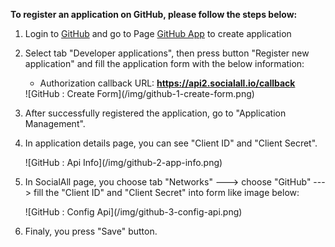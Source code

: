 __To register an application on GitHub, please follow the steps below:__

1. Login to [GitHub](https://github.com/) and go to Page [GitHub App](https://github.com/settings/applications) to create application
2. Select tab "Developer applications", then press button "Register new application" and fill the application form with the below information:
    * Authorization callback URL: __https://api2.socialall.io/callback__
    
    <div class="soclall-br"></div>
    ![GitHub : Create Form](/img/github-1-create-form.png)
    <div class="soclall-br"></div>
    
3. After successfully registered the application, go to "Application Management".
4. In application details page, you can see "Client ID" and "Client Secret".
    <div class="soclall-br"></div>
    ![GitHub : Api Info](/img/github-2-app-info.png)
    <div class="soclall-br"></div>
5. In SocialAll page, you choose tab "Networks" ---> choose "GitHub" ---> fill the "Client ID" and "Client Secret" into form like image below:
    <div class="soclall-br"></div>
    ![GitHub : Config Api](/img/github-3-config-api.png)
    <div class="soclall-br"></div>
6. Finaly, you press "Save" button.